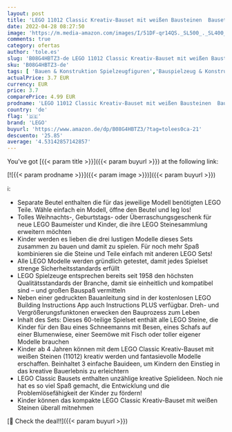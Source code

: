 ```yaml
---
layout: post
title: 'LEGO 11012 Classic Kreativ-Bauset mit weißen Bausteinen  Bauset für Kinder  Spielzeug ab 4 Jahren mit Schneemann  Schaf und mehr'
date: 2022-04-28 08:27:50
image: 'https://m.media-amazon.com/images/I/51DF-qr14QS._SL500_._SL400_.jpg'
comments: true
category: ofertas
author: 'tole.es'
slug: 'B08G4HBTZ3-de LEGO 11012 Classic Kreativ-Bauset mit weißen Bausteinen...'
sku: 'B08G4HBTZ3-de'
tags: [ 'Bauen & Konstruktion Spielzeugfiguren','Bauspielzeug & Konstruktionsspielzeug','Spielzeug','lego','🇩🇪', ]
actualPrice: 3.7 EUR
currency: EUR
price: 3.7
comparePrice: 4.99 EUR
prodname: 'LEGO 11012 Classic Kreativ-Bauset mit weißen Bausteinen  Bauset für Kinder  Spielzeug ab 4 Jahren mit Schneemann  Schaf und mehr'
country: 'de'
flag: '🇩🇪'
brand: 'LEGO'
buyurl: 'https://www.amazon.de/dp/B08G4HBTZ3/?tag=tolees0ca-21'
descuento: '25.85'
average: '4.53142857142857'
---
```


You've got [{{< param title >}}]({{< param buyurl >}}) at the following link:

[![{{< param prodname >}}]({{< param image >}})]({{< param buyurl >}})

ℹ️:

- Separate Beutel enthalten die für das jeweilige Modell benötigten LEGO Teile. Wähle einfach ein Modell, öffne den Beutel und leg los!
- Tolles Weihnachts-, Geburtstags- oder Überraschungsgeschenk für neue LEGO Baumeister und Kinder, die ihre LEGO Steinesammlung erweitern möchten
- Kinder werden es lieben die drei lustigen Modelle dieses Sets zusammen zu bauen und damit zu spielen. Für noch mehr Spaß kombinieren sie die Steine und Teile einfach mit anderen LEGO Sets!
- Alle LEGO Modelle werden gründlich getestet, damit jedes Spielset strenge Sicherheitsstandards erfüllt
- LEGO Spielzeuge entsprechen bereits seit 1958 den höchsten Qualitätsstandards der Branche, damit sie einheitlich und kompatibel sind – und großen Bauspaß vermitteln
- Neben einer gedruckten Bauanleitung sind in der kostenlosen LEGO Building Instructions App auch Instructions PLUS verfügbar. Dreh- und Vergrößerungsfunktonen erwecken den Bauprozess zum Leben
- Inhalt des Sets: Dieses 60-teilige Spielset enthält alle LEGO Steine, die Kinder für den Bau eines Schneemanns mit Besen, eines Schafs auf einer Blumenwiese, einer Seemöwe mit Fisch oder toller eigener Modelle brauchen
- Kinder ab 4 Jahren können mit dem LEGO Classic Kreativ-Bauset mit weißen Steinen (11012) kreativ werden und fantasievolle Modelle erschaffen. Beinhaltet 3 einfache Bauideen, um Kindern den Einstieg in das kreative Bauerlebnis zu erleichtern
- LEGO Classic Bausets enthalten unzählige kreative Spielideen. Noch nie hat es so viel Spaß gemacht, die Entwicklung und die Problemlösefähigkeit der Kinder zu fördern!
- Kinder können das kompakte LEGO Classic Kreativ-Bauset mit weißen Steinen überall mitnehmen

[🛒 Check the deal!!]({{< param buyurl >}})
